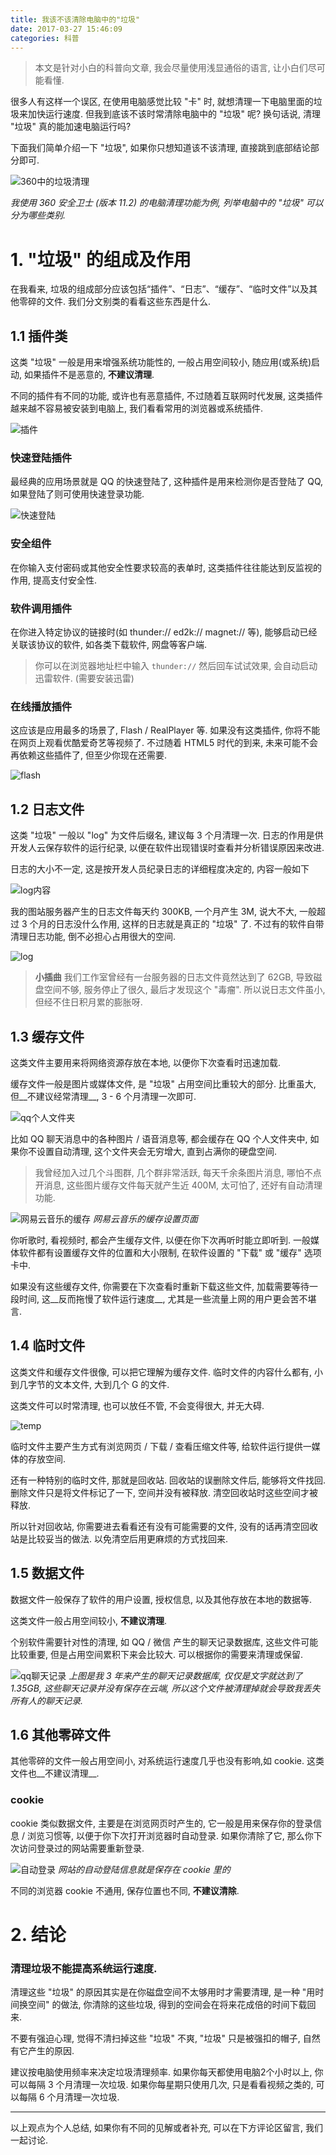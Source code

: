 ```yaml
---
title: 我该不该清除电脑中的"垃圾"
date: 2017-03-27 15:46:09
categories: 科普
---
```


> 本文是针对小白的科普向文章, 我会尽量使用浅显通俗的语言, 让小白们尽可能看懂.

很多人有这样一个误区, 在使用电脑感觉比较 "卡" 时, 就想清理一下电脑里面的垃圾来加快运行速度.
但我到底该不该时常清除电脑中的 "垃圾" 呢? 换句话说, 清理 "垃圾" 真的能加速电脑运行吗?

下面我们简单介绍一下 "垃圾", 如果你只想知道该不该清理, 直接跳到底部结论部分即可.

![360中的垃圾清理](//static.mutoe.com/2017/the-application-s-cookie-and-cache/360.png)

_我使用 360 安全卫士 (版本 11.2) 的电脑清理功能为例, 列举电脑中的 "垃圾" 可以分为哪些类别._

<!-- more -->

# 1. "垃圾" 的组成及作用

在我看来, 垃圾的组成部分应该包括“插件”、“日志”、“缓存”、“临时文件”以及其他零碎的文件. 我们分文别类的看看这些东西是什么.

## 1.1 插件类

这类 "垃圾" 一般是用来增强系统功能性的, 一般占用空间较小, 随应用(或系统)启动, 如果插件不是恶意的, __不建议清理__.

不同的插件有不同的功能, 或许也有恶意插件, 不过随着互联网时代发展, 这类插件越来越不容易被安装到电脑上, 我们看看常用的浏览器或系统插件.

![插件](//static.mutoe.com/2017/the-application-s-cookie-and-cache/plugin.png)

### 快速登陆插件

最经典的应用场景就是 QQ 的快速登陆了, 这种插件是用来检测你是否登陆了 QQ, 如果登陆了则可使用快速登录功能.

![快速登陆](//static.mutoe.com/2017/the-application-s-cookie-and-cache/quick-login.png)

### 安全组件

在你输入支付密码或其他安全性要求较高的表单时, 这类插件往往能达到反监视的作用, 提高支付安全性.

### 软件调用插件

在你进入特定协议的链接时(如 thunder:// ed2k:// magnet:// 等), 能够启动已经关联该协议的软件, 如各类下载软件, 网盘等客户端.

> 你可以在浏览器地址栏中输入 `thunder://` 然后回车试试效果, 会自动启动迅雷软件. (需要安装迅雷)

### 在线播放插件

这应该是应用最多的场景了, Flash / RealPlayer 等. 如果没有这类插件, 你将不能在网页上观看优酷爱奇艺等视频了.
不过随着 HTML5 时代的到来, 未来可能不会再依赖这些插件了, 但至少你现在还需要.

![flash](//static.mutoe.com/2017/the-application-s-cookie-and-cache/flash.png)

## 1.2 日志文件

这类 "垃圾" 一般以 "log" 为文件后缀名, 建议每 3 个月清理一次.
日志的作用是供开发人云保存软件的运行纪录, 以便在软件出现错误时查看并分析错误原因来改进.

日志的大小不一定, 这是按开发人员纪录日志的详细程度决定的, 内容一般如下

![log内容](//static.mutoe.com/2017/the-application-s-cookie-and-cache/log-detail.png)

我的图站服务器产生的日志文件每天约 300KB, 一个月产生 3M, 说大不大, 一般超过 3 个月的日志没什么作用, 这样的日志就是真正的 "垃圾" 了.
不过有的软件自带清理日志功能, 倒不必担心占用很大的空间.

![log](//static.mutoe.com/2017/the-application-s-cookie-and-cache/log.png)

> __小插曲__
> 我们工作室曾经有一台服务器的日志文件竟然达到了 62GB, 导致磁盘空间不够, 服务停止了很久, 最后才发现这个 "毒瘤". 所以说日志文件虽小, 但经不住日积月累的膨胀呀.

## 1.3 缓存文件

这类文件主要用来将网络资源存放在本地, 以便你下次查看时迅速加载.

缓存文件一般是图片或媒体文件, 是 "垃圾" 占用空间比重较大的部分.
比重虽大, 但__不建议经常清理__, 3 - 6 个月清理一次即可.

![qq个人文件夹](//static.mutoe.com/2017/the-application-s-cookie-and-cache/qq.png)

比如 QQ 聊天消息中的各种图片 / 语音消息等, 都会缓存在 QQ 个人文件夹中, 如果你不设置自动清理, 这个文件夹会无穷增大, 直到占满你的硬盘空间.

> 我曾经加入过几个斗图群, 几个群非常活跃, 每天千余条图片消息, 哪怕不点开消息, 这些图片缓存文件每天就产生近 400M, 太可怕了, 还好有自动清理功能.

![网易云音乐的缓存](//static.mutoe.com/2017/the-application-s-cookie-and-cache/163music.png)
_网易云音乐的缓存设置页面_

你听歌时, 看视频时, 都会产生缓存文件, 以便在你下次再听时能立即听到.
一般媒体软件都有设置缓存文件的位置和大小限制, 在软件设置的 "下载" 或 "缓存" 选项卡中.

如果没有这些缓存文件, 你需要在下次查看时重新下载这些文件, 加载需要等待一段时间, 这__反而拖慢了软件运行速度__, 尤其是一些流量上网的用户更会苦不堪言.

## 1.4 临时文件

这类文件和缓存文件很像, 可以把它理解为缓存文件.
临时文件的内容什么都有, 小到几字节的文本文件, 大到几个 G 的文件.

这类文件可以时常清理, 也可以放任不管, 不会变得很大, 并无大碍.

![temp](//static.mutoe.com/2017/the-application-s-cookie-and-cache/windows-temp.png)

临时文件主要产生方式有浏览网页 / 下载 / 查看压缩文件等, 给软件运行提供一媒体的存放空间.

还有一种特别的临时文件, 那就是回收站. 回收站的误删除文件后, 能够将文件找回. 删除文件只是将文件标记了一下, 空间并没有被释放. 清空回收站时这些空间才被释放.

所以针对回收站, 你需要进去看看还有没有可能需要的文件, 没有的话再清空回收站是比较妥当的做法. 以免清空后用更麻烦的方式找回来.

## 1.5 数据文件

数据文件一般保存了软件的用户设置, 授权信息, 以及其他存放在本地的数据等.

这类文件一般占用空间较小, __不建议清理__.

个别软件需要针对性的清理, 如 QQ / 微信 产生的聊天记录数据库, 这些文件可能比较重要, 但是占用空间累积下来会比较大. 可以根据你的需要来清理或保留.

![qq聊天记录](//static.mutoe.com/2017/the-application-s-cookie-and-cache/qq-msgdb.png)
_上图是我 3 年来产生的聊天记录数据库, 仅仅是文字就达到了 1.35GB, 这些聊天记录并没有保存在云端, 所以这个文件被清理掉就会导致我丢失所有人的聊天记录._

## 1.6 其他零碎文件

其他零碎的文件一般占用空间小, 对系统运行速度几乎也没有影响,如 cookie. 这类文件也__不建议清理__.

### cookie

cookie 类似数据文件, 主要是在浏览网页时产生的, 它一般是用来保存你的登录信息 / 浏览习惯等, 以便于你下次打开浏览器时自动登录. 如果你清除了它, 那么你下次访问登录过的网站需要重新登录.

![自动登录](//static.mutoe.com/2017/the-application-s-cookie-and-cache/autologin.png)
_网站的自动登陆信息就是保存在 cookie 里的_

不同的浏览器 cookie 不通用, 保存位置也不同, __不建议清除__.

# 2. 结论

### 清理垃圾不能提高系统运行速度.

清理这些 "垃圾" 的原因其实是在你磁盘空间不太够用时才需要清理, 是一种 "用时间换空间" 的做法, 你清除的这些垃圾, 得到的空间会在将来花成倍的时间下载回来.

不要有强迫心理, 觉得不清扫掉这些 "垃圾" 不爽, "垃圾" 只是被强扣的帽子, 自然有它产生的原因.

建议按电脑使用频率来决定垃圾清理频率.
如果你每天都使用电脑2个小时以上, 你可以每隔 3 个月清理一次垃圾.
如果你每星期只使用几次, 只是看看视频之类的, 可以每隔 6 个月清理一次垃圾.

--------

以上观点为个人总结, 如果你有不同的见解或者补充, 可以在下方评论区留言, 我们一起讨论.
